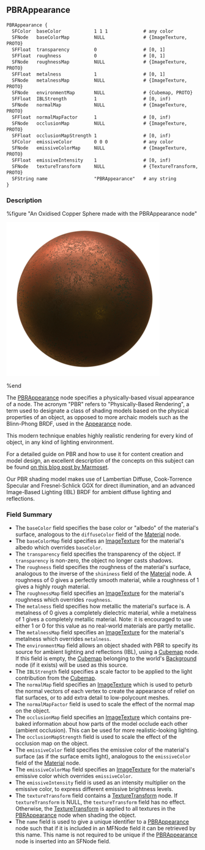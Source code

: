## PBRAppearance

```
PBRAppearance {
  SFColor  baseColor            1 1 1             # any color
  SFNode   baseColorMap         NULL              # {ImageTexture, PROTO}
  SFFloat  transparency         0                 # [0, 1]
  SFFloat  roughness            0                 # [0, 1]
  SFNode   roughnessMap         NULL              # {ImageTexture, PROTO}
  SFFloat  metalness            1                 # [0, 1]
  SFNode   metalnessMap         NULL              # {ImageTexture, PROTO}
  SFNode   environmentMap       NULL              # {Cubemap, PROTO}
  SFFloat  IBLStrength          1                 # [0, inf)
  SFNode   normalMap            NULL              # {ImageTexture, PROTO}
  SFFloat  normalMapFactor      1                 # [0, inf)
  SFNode   occlusionMap         NULL              # {ImageTexture, PROTO}
  SFFloat  occlusionMapStrength 1                 # [0, inf)
  SFColor  emissiveColor        0 0 0             # any color
  SFNode   emissiveColorMap     NULL              # {ImageTexture, PROTO}
  SFFloat  emissiveIntensity    1                 # [0, inf)
  SFNode   textureTransform     NULL              # {TextureTransform, PROTO}
  SFString name                 "PBRAppearance"   # any string
}
```

### Description

%figure "An Oxidised Copper Sphere made with the PBRAppearance node"

![pbrappearance.png](images/pbrappearance.thumbnail.png)

%end

The [PBRAppearance](#pbrappearance) node specifies a physically-based visual appearance of a node.
The acronym "PBR" refers to "Physically-Based Rendering", a term used to designate a class of shading models based on the physical properties of an object, as opposed to more archaic models such as the Blinn-Phong BRDF, used in the [Appearance](appearance.md) node.

This modern technique enables highly realistic rendering for every kind of object, in any kind of lighting environment.

For a detailed guide on PBR and how to use it for content creation and model design, an excellent description of the concepts on this subject can be found [on this blog post by Marmoset](https://www.marmoset.co/posts/physically-based-rendering-and-you-can-too/).

Our PBR shading model makes use of Lambertian Diffuse, Cook-Torrence Specular and Fresnel-Schlick GGX for direct illumination, and an advanced Image-Based Lighting (IBL) BRDF for ambient diffuse lighting and reflections.

### Field Summary

- The `baseColor` field specifies the base color or "albedo" of the material's surface, analogous to the `diffuseColor` field of the [Material](material.md) node.
- The `baseColorMap` field specifies an [ImageTexture](imagetexture.md) for the material's albedo which overrides `baseColor`.
- The `transparency` field specifies the transparency of the object.
If `transparency` is non-zero, the object no longer casts shadows.
- The `roughness` field specifies the roughness of the material's surface, analogous to the inverse of the `shininess` field of the [Material](material.md) node.
A roughness of 0 gives a perfectly smooth material, while a roughness of 1 gives a highly rough material.
- The `roughnessMap` field specifies an [ImageTexture](imagetexture.md) for the material's roughness which overrides `roughness`.
- The `metalness` field specifies how metallic the material's surface is.
A metalness of 0 gives a completely dielectric material, while a metalness of 1 gives a completely metallic material.
Note: it is encouraged to use either 1 or 0 for this value as no real-world materials are partly metallic.
- The `metalnessMap` field specifies an [ImageTexture](imagetexture.md) for the material's metalness which overrides `metalness`.
- The `environmentMap` field allows an object shaded with PBR to specify its source for ambient lighting and reflections (IBL), using a [Cubemap](cubemap.md) node.
If this field is empty, the [Cubemap](cubemap.md) belonging to the world's [Background](background.md) node (if it exists) will be used as this source.
- The `IBLStrength` field specifies a scale factor to be applied to the light contribution from the [Cubemap](cubemap.md).
- The `normalMap` field specifies an [ImageTexture](imagetexture.md) which is used to peturb the normal vectors of each vertex to create the appearance of relief on flat surfaces, or to add extra detail to low-polycount meshes.
- The `normalMapFactor` field is used to scale the effect of the normal map on the object.
- The `occlusionMap` field specifies an [ImageTexture](imagetexture.md) which contains pre-baked information about how parts of the model occlude each other (ambient occlusion). This can be used for more realistic-looking lighting.
- The `occlusionMapStrength` field is used to scale the effect of the occlusion map on the object.
- The `emissiveColor` field specifies the emissive color of the material's surface  (as if the surface emits light), analogous to the `emissiveColor` field of the [Material](material.md) node.
- The `emissiveColorMap` field specifies an [ImageTexture](imagetexture.md) for the material's emissive color which overrides `emissiveColor`.
- The `emissiveIntensity` field is used as an intensity multiplier on the emissive color, to express different emissive brightness levels.
- The `textureTransform` field contains a [TextureTransform](texturetransform.md) node.
If `textureTransform` is NULL, the `textureTransform` field has no effect.
Otherwise, the [TextureTransform](texturetransform.md) is applied to all textures in the [PBRAppearance](#pbrappearance) node when shading the object.
- The `name` field is used to give a unique identifier to a [PBRAppearance](#pbrappearance) node such that if it is included in an MFNode field it can be retrieved by this name.
This name is not required to be unique if the [PBRAppearance](#pbrappearance) node is inserted into an SFNode field.

